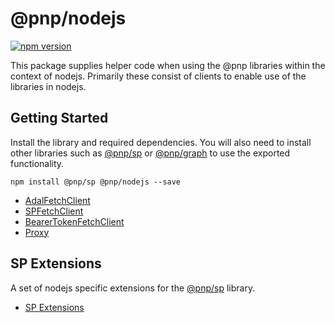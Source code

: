 # @pnp/nodejs

[![npm version](https://badge.fury.io/js/%40pnp%2Fnodejs.svg)](https://badge.fury.io/js/%40pnp%2Fnodejs)

This package supplies helper code when using the @pnp libraries within the context of nodejs. Primarily these consist of clients to enable use of the libraries in nodejs.

## Getting Started

Install the library and required dependencies. You will also need to install other libraries such as [@pnp/sp](../sp/index.md) or [@pnp/graph](../graph/index.md) to use the
exported functionality.

`npm install @pnp/sp @pnp/nodejs --save`

* [AdalFetchClient](./adal-fetch-client.md)
* [SPFetchClient](./sp-fetch-client.md)
* [BearerTokenFetchClient](./bearer-token-fetch-client.md)
* [Proxy](./proxy.md)

## SP Extensions

A set of nodejs specific extensions for the [@pnp/sp](../sp/) library.

* [SP Extensions](./sp-extensions.md)
